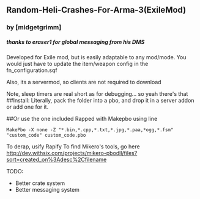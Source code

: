 ## Random-Heli-Crashes-For-Arma-3(ExileMod)
### by [midgetgrimm]
##### thanks to eraser1 for global messaging from his DMS
Developed for Exile mod, but is easily adaptable to any mod/mode. You would just have to update the item/weapon config in the fn_configuration.sqf

Also, its a servermod, so clients are  not required to download

Note, sleep timers are real short as for debugging... so yeah there's that
##Install:
Literally, pack the folder into a pbo, and drop it in a server addon or add one for it. 

##Or use the one included
Rapped with Makepbo using line

`MakePbo -X none -Z "*.bin,*.cpp,*.txt,*.jpg,*.paa,*ogg,*.fsm" "custom_code" custom_code.pbo`

To derap, usify Rapify 
To find Mikero's tools, go here http://dev.withsix.com/projects/mikero-pbodll/files?sort=created_on%3Adesc%2Cfilename

TODO:
* Better crate system
* Better messaging system
